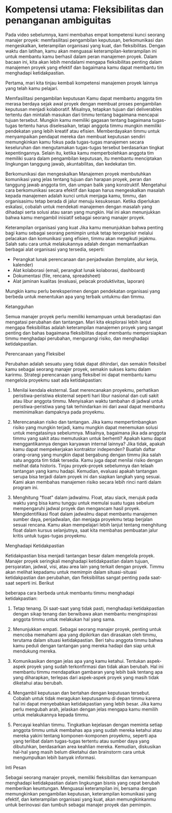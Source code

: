 # Kompetensi utama: Fleksibilitas dan penanganan ambiguitas

Pada video sebelumnya, kami membahas empat kompetensi kunci seorang manajer proyek: memfasilitasi pengambilan keputusan, berkomunikasi dan mengeskalkan, keterampilan organisasi yang kuat, dan fleksibilitas. Dengan waktu dan latihan, kamu akan menguasai keterampilan-keterampilan ini untuk membantu kamu berhasil dalam peran manajemen proyek. Dalam bacaan ini, kita akan lebih mendalami mengapa fleksibilitas penting dalam manajemen proyek yang efektif dan bagaimana kamu dapat membantu tim menghadapi ketidakpastian.

Pertama, mari kita tinjau kembali kompetensi manajemen proyek lainnya yang telah kamu pelajari.

Memfasilitasi pengambilan keputusan
Kamu dapat membantu anggota tim merasa berdaya sejak awal proyek dengan membuat proses pengambilan keputusan menjadi kolaboratif. Misalnya, tetapkan tujuan dari deliverables tertentu dan mintalah masukan dari timmu tentang bagaimana mencapai tujuan tersebut. Mungkin kamu memiliki gagasan tentang bagaimana tugas-tugas tertentu harus diselesaikan, tetapi anggota timmu mungkin memiliki pendekatan yang lebih kreatif atau efisien. Memberdayakan timmu untuk menyampaikan pendapat mereka dan membuat keputusan sendiri memungkinkan kamu fokus pada tugas-tugas manajemen secara keseluruhan dan mengutamakan tugas-tugas tersebut berdasarkan tingkat kepentingannya. Selain itu, ketika kamu memperbolehkan anggota tim memiliki suara dalam pengambilan keputusan, itu membantu menciptakan lingkungan tanggung jawab, akuntabilitas, dan kedekatan tim.

Berkomunikasi dan mengeskalkan
Manajemen proyek membutuhkan komunikasi yang jelas tentang tujuan dan harapan proyek, peran dan tanggung jawab anggota tim, dan umpan balik yang konstruktif. Mengetahui cara berkomunikasi secara efektif dan kapan harus mengeskalkan masalah kepada manajemen adalah kunci untuk menjaga kamu, timmu, dan organisasimu tetap berada di jalur menuju kesuksesan. Ketika diperlukan eskalasi, cobalah untuk mendekati manajemen dengan masalah yang dihadapi serta solusi atau saran yang mungkin. Hal ini akan menunjukkan bahwa kamu mengambil inisiatif sebagai seorang manajer proyek.

Keterampilan organisasi yang kuat
Jika kamu menunjukkan bahwa penting bagi kamu sebagai seorang pemimpin untuk tetap terorganisir melalui pelacakan dan komunikasi yang efisien, timmu akan mengikuti jejakmu. Salah satu cara untuk melakukannya adalah dengan memanfaatkan berbagai alat organisasi yang tersedia, seperti:

- Perangkat lunak perencanaan dan penjadwalan (template, alur kerja, kalender)
- Alat kolaborasi (email, perangkat lunak kolaborasi, dashboard)
- Dokumentasi (file, rencana, spreadsheet)
- Alat jaminan kualitas (evaluasi, pelacak produktivitas, laporan)

Mungkin kamu perlu bereksperimen dengan pendekatan organisasi yang berbeda untuk menentukan apa yang terbaik untukmu dan timmu.

Ketangguhan

Semua manajer proyek perlu memiliki kemampuan untuk beradaptasi dan mengatasi perubahan dan tantangan. Mari kita eksplorasi lebih lanjut mengapa fleksibilitas adalah keterampilan manajemen proyek yang sangat penting dan bahas bagaimana fleksibilitas dapat membantu mempersiapkan timmu menghadapi perubahan, mengurangi risiko, dan menghadapi ketidakpastian.

Perencanaan yang Fleksibel

Perubahan adalah sesuatu yang tidak dapat dihindari, dan semakin fleksibel kamu sebagai seorang manajer proyek, semakin sukses kamu dalam karirmu. Strategi perencanaan yang fleksibel ini dapat membantu kamu mengelola proyekmu saat ada ketidakpastian:

1. Menilai kendala eksternal. Saat merencanakan proyekmu, perhatikan peristiwa-peristiwa eksternal seperti hari libur nasional dan cuti sakit atau libur anggota timmu. Menyisakan waktu tambahan di jadwal untuk peristiwa-peristiwa yang tak terhindarkan ini dari awal dapat membantu meminimalkan dampaknya pada proyekmu.

2. Merencanakan risiko dan tantangan. Jika kamu mempertimbangkan risiko yang mungkin terjadi, kamu mungkin dapat menemukan solusi untuk mengatasinya sebelumnya. Misalnya, bagaimana jika ada anggota timmu yang sakit atau memutuskan untuk berhenti? Apakah kamu dapat menggantikannya dengan karyawan internal lainnya? Jika tidak, apakah kamu dapat mempekerjakan kontraktor independen? Buatlah daftar orang-orang yang mungkin dapat bergabung dengan timmu jika salah satu anggota tim tidak tersedia. Kamu juga dapat menilai risiko dengan melihat data historis. Tinjau proyek-proyek sebelumnya dan telaah tantangan yang kamu hadapi. Kemudian, evaluasi apakah tantangan serupa bisa terjadi dalam proyek ini dan siapkan langkah yang sesuai. Kami akan membahas manajemen risiko secara lebih rinci nanti dalam program ini.

3. Menghitung "float" dalam jadwalmu. Float, atau slack, merujuk pada waktu yang bisa kamu tunggu untuk memulai suatu tugas sebelum mempengaruhi jadwal proyek dan mengancam hasil proyek. Mengidentifikasi float dalam jadwalmu dapat membantu manajemen sumber daya, penjadwalan, dan menjaga proyekmu tetap berjalan sesuai rencana. Kamu akan mempelajari lebih lanjut tentang menghitung float dalam kursus selanjutnya, saat kita membahas pembuatan jalur kritis untuk tugas-tugas proyekmu.

Menghadapi Ketidakpastian

Ketidakpastian bisa menjadi tantangan besar dalam mengelola proyek. Manajer proyek seringkali menghadapi ketidakpastian dalam tujuan, persyaratan, jadwal, visi, atau area lain yang terkait dengan proyek. Timmu akan melihat kepadamu untuk memimpin dalam situasi-situasi ketidakpastian dan perubahan, dan fleksibilitas sangat penting pada saat-saat seperti ini. Berikut

 beberapa cara berbeda untuk membantu timmu menghadapi ketidakpastian:

1. Tetap tenang. Di saat-saat yang tidak pasti, menghadapi ketidakpastian dengan sikap tenang dan berwibawa akan membantu menginspirasi anggota timmu untuk melakukan hal yang sama.

2. Menunjukkan empati. Sebagai seorang manajer proyek, penting untuk mencoba memahami apa yang dipikirkan dan dirasakan oleh timmu, terutama dalam situasi ketidakpastian. Beri tahu anggota timmu bahwa kamu peduli dengan tantangan yang mereka hadapi dan siap untuk mendukung mereka.

3. Komunikasikan dengan jelas apa yang kamu ketahui. Tentukan aspek-aspek proyek yang sudah terkonfirmasi dan tidak akan berubah. Hal ini membantu timmu mendapatkan gambaran yang lebih baik tentang apa yang diharapkan, terlepas dari aspek-aspek proyek yang masih tidak diketahui atau berubah.

4. Mengambil keputusan dan bertahan dengan keputusan tersebut. Cobalah untuk tidak meragukan keputusanmu di depan timmu karena hal ini dapat menyebabkan ketidakpastian yang lebih besar. Jika kamu perlu mengubah arah, jelaskan dengan jelas mengapa kamu memilih untuk melakukannya kepada timmu.

5. Percayai keahlian timmu. Tingkatkan kejelasan dengan meminta setiap anggota timmu untuk membahas apa yang sudah mereka ketahui atau mereka yakini tentang komponen-komponen proyekmu, seperti apa yang terlibat dalam tugas-tugas tertentu atau sumber daya yang dibutuhkan, berdasarkan area keahlian mereka. Kemudian, diskusikan hal-hal yang masih belum diketahui dan brainstorm cara untuk mengumpulkan lebih banyak informasi.

Inti Pesan

Sebagai seorang manajer proyek, memiliki fleksibilitas dan kemampuan menghadapi ketidakpastian dalam lingkungan bisnis yang cepat berubah memberikan keuntungan. Menguasai keterampilan ini, bersama dengan memungkinkan pengambilan keputusan, keterampilan komunikasi yang efektif, dan keterampilan organisasi yang kuat, akan memungkinkanmu untuk berinovasi dan tumbuh sebagai manajer proyek dan pemimpin.